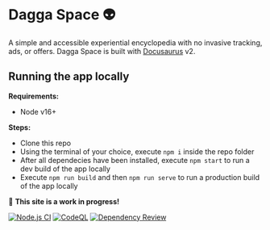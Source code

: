 # Dagga Space 👽

A simple and accessible experiential encyclopedia with no invasive tracking, ads, or offers. Dagga Space is built with [Docusaurus](https://docusaurus.io/) v2.

## Running the app locally

**Requirements:**

- Node v16+

**Steps:**

- Clone this repo
- Using the terminal of your choice, execute `npm i` inside the repo folder
- After all dependecies have been installed, execute `npm start` to run a dev build of the app locally
- Execute `npm run build` and then `npm run serve` to run a production build of the app locally

🚧 **This site is a work in progress!**

[![Node.js CI](https://github.com/Mononoke5509/dagga-space/actions/workflows/node.js.yml/badge.svg)](https://github.com/Mononoke5509/dagga-space/actions/workflows/node.js.yml) [![CodeQL](https://github.com/Mononoke5509/dagga-space/actions/workflows/codeql-analysis.yml/badge.svg)](https://github.com/Mononoke5509/dagga-space/actions/workflows/codeql-analysis.yml) [![Dependency Review](https://github.com/Mononoke5509/dagga-space/actions/workflows/dependency-review.yml/badge.svg)](https://github.com/Mononoke5509/dagga-space/actions/workflows/dependency-review.yml)
